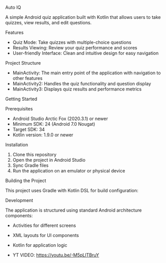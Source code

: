 Auto IQ

A simple Android quiz application built with Kotlin that allows users to take quizzes, view results, and edit questions.

Features

- Quiz Mode: Take quizzes with multiple-choice questions
- Results Viewing: Review your quiz performance and scores
- User-friendly Interface: Clean and intuitive design for easy navigation

Project Structure

- MainActivity: The main entry point of the application with navigation to other features
- MainActivity2: Handles the quiz functionality and question display
- MainActivity3: Displays quiz results and performance metrics

Getting Started

Prerequisites

- Android Studio Arctic Fox (2020.3.1) or newer
- Minimum SDK: 24 (Android 7.0 Nougat)
- Target SDK: 34
- Kotlin version: 1.9.0 or newer

Installation

1. Clone this repository
2. Open the project in Android Studio
3. Sync Gradle files
4. Run the application on an emulator or physical device

Building the Project

This project uses Gradle with Kotlin DSL for build configuration:

Development

The application is structured using standard Android architecture components:

- Activities for different screens
- XML layouts for UI components
- Kotlin for application logic

- YT VIDEO: https://youtu.be/-M5pLlTBruY
